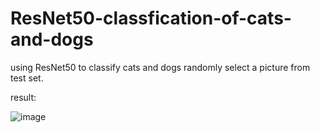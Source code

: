 # ResNet50-classfication-of-cats-and-dogs
using ResNet50 to classify cats and dogs
randomly select a picture from test set.

result:

![image](https://user-images.githubusercontent.com/56348828/117415125-87758a00-af4a-11eb-9ce3-f107e70478d6.png)
